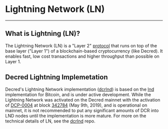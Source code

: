 # Lightning Network (LN)

---

## What is Lightning (LN)?

The Lightning Network (LN) is a "Layer 2" [protocol](https://en.wikipedia.org/wiki/Lightning_Network) that runs on top of the base layer ("Layer 1") of a blockchain-based cryptocurrency (like Decred). It enables fast, low cost transactions and higher throughput than possible on Layer 1. 

## Decred Lightning Implemetation

Decred's Lightning Network implementation ([dcrlnd](https://github.com/decred/dcrlnd)) is based on the [lnd](https://github.com/lightningnetwork/lnd) implementation for Bitcoin, and is under active development. While the Lightning Network was activated on the Decred mainnet with the activation of [DCP-0004](../../governance/consensus-rule-voting/consensus-vote-archive/#update-sequence-lock-rules) at block [342784](https://dcrdata.decred.org/block/342784) (May 9th, 2019), and is operational on mainnet, it is not recommended to put any significant amounts of DCR into LND nodes until the implementation is more mature. For more on the technical details of LN, see the [dcrlnd](https://github.com/decred/dcrlnd) repo. 
